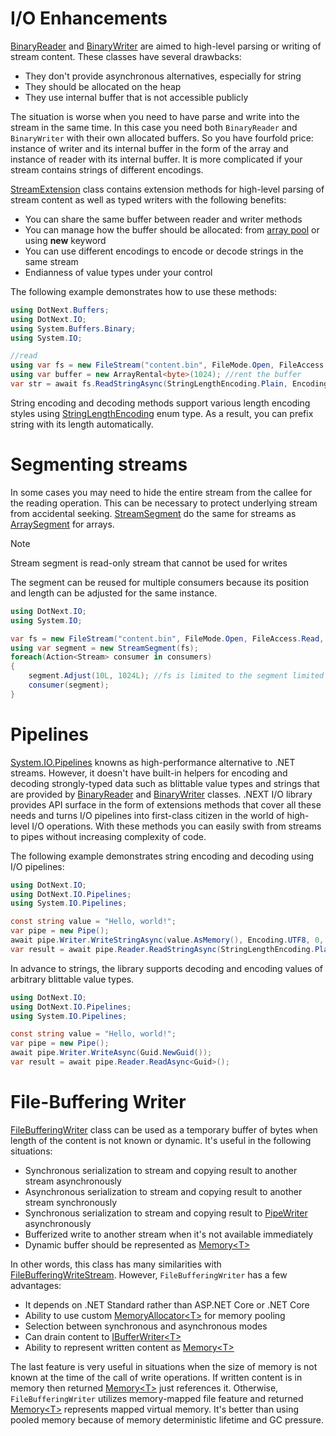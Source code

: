 I/O Enhancements
====
[BinaryReader](https://docs.microsoft.com/en-us/dotnet/api/system.io.binaryreader) and [BinaryWriter](https://docs.microsoft.com/en-us/dotnet/api/system.io.binarywriter) are aimed to high-level parsing or writing of stream content. These classes have several drawbacks:
* They don't provide asynchronous alternatives, especially for string
* They should be allocated on the heap
* They use internal buffer that is not accessible publicly

The situation is worse when you need to have parse and write into the stream in the same time. In this case you need both `BinaryReader` and `BinaryWriter` with their own allocated buffers. So you have fourfold price: instance of writer and its internal buffer in the form of the array and instance of reader with its internal buffer. It is more complicated if your stream contains strings of different encodings.

[StreamExtension](https://sakno.github.io/dotNext/api/DotNext.IO.StreamExtensions.html) class contains extension methods for high-level parsing of stream content as well as typed writers with the following benefits:
* You can share the same buffer between reader and writer methods
* You can manage how the buffer should be allocated: from [array pool](https://docs.microsoft.com/en-us/dotnet/api/system.buffers.arraypool-1) or using **new** keyword
* You can use different encodings to encode or decode strings in the same stream
* Endianness of value types under your control

The following example demonstrates how to use these methods:
```csharp
using DotNext.Buffers;
using DotNext.IO;
using System.Buffers.Binary;
using System.IO;

//read
using var fs = new FileStream("content.bin", FileMode.Open, FileAccess.Read, FileShare.Read);
using var buffer = new ArrayRental<byte>(1024); //rent the buffer
var str = await fs.ReadStringAsync(StringLengthEncoding.Plain, Encoding.UTF8);
```

String encoding and decoding methods support various length encoding styles using [StringLengthEncoding](../../api/DotNext.IO.StringLengthEncoding.yml) enum type. As a result, you can prefix string with its length automatically.

# Segmenting streams
In some cases you may need to hide the entire stream from the callee for the reading operation. This can be necessary to protect underlying stream from accidental seeking. [StreamSegment](https://sakno.github.io/dotNext/api/DotNext.IO.StreamSegment.html) do the same for streams as [ArraySegment](https://docs.microsoft.com/en-us/dotnet/api/system.arraysegment-1) for arrays.

> [!NOTE]
> Stream segment is read-only stream that cannot be used for writes

The segment can be reused for multiple consumers because its position and length can be adjusted for the same instance.

```csharp
using DotNext.IO;
using System.IO;

var fs = new FileStream("content.bin", FileMode.Open, FileAccess.Read, FileShare.Read);
using var segment = new StreamSegment(fs);
foreach(Action<Stream> consumer in consumers)
{
    segment.Adjust(10L, 1024L); //fs is limited to the segment limited by the offset of 10 from the beginning of the stream and length of 1024 bytes
    consumer(segment);
}
```

# Pipelines
[System.IO.Pipelines](https://docs.microsoft.com/en-us/dotnet/api/system.io.pipelines) knowns as high-performance alternative to .NET streams. However, it doesn't have built-in helpers for encoding and decoding strongly-typed data such as blittable value types and strings that are provided by [BinaryReader](https://docs.microsoft.com/en-us/dotnet/api/system.io.binaryreader) and [BinaryWriter](https://docs.microsoft.com/en-us/dotnet/api/system.io.binarywriter) classes. .NEXT I/O library provides API surface in the form of extensions methods that cover all these needs and turns I/O pipelines into first-class citizen in the world of high-level I/O operations. With these methods you can easily swith from streams to pipes without increasing complexity of code.

The following example demonstrates string encoding and decoding using I/O pipelines:
```csharp
using DotNext.IO;
using DotNext.IO.Pipelines;
using System.IO.Pipelines;

const string value = "Hello, world!";
var pipe = new Pipe();
await pipe.Writer.WriteStringAsync(value.AsMemory(), Encoding.UTF8, 0, StringLengthEncoding.Plain);
var result = await pipe.Reader.ReadStringAsync(StringLengthEncoding.Plain, Encoding.UTF8);
```

In advance to strings, the library supports decoding and encoding values of arbitrary blittable value types.
```csharp
using DotNext.IO;
using DotNext.IO.Pipelines;
using System.IO.Pipelines;

const string value = "Hello, world!";
var pipe = new Pipe();
await pipe.Writer.WriteAsync(Guid.NewGuid());
var result = await pipe.Reader.ReadAsync<Guid>();
```

# File-Buffering Writer
[FileBufferingWriter](../../api/DotNext.IO.FileBufferingWriter.yml) class can be used as a temporary buffer of bytes when length of the content is not known or dynamic. It's useful in the following situations:
* Synchronous serialization to stream and copying result to another stream asynchronously
* Asynchronous serialization to stream and copying result to another stream synchronously
* Synchronous serialization to stream and copying result to [PipeWriter](https://docs.microsoft.com/en-us/dotnet/api/system.io.pipelines.pipewriter) asynchronously
* Bufferized write to another stream when it's not available immediately
* Dynamic buffer should be represented as [Memory&lt;T&gt;](https://docs.microsoft.com/en-us/dotnet/api/system.memory-1)

In other words, this class has many similarities with [FileBufferingWriteStream](https://docs.microsoft.com/en-us/dotnet/api/microsoft.aspnetcore.webutilities.filebufferingwritestream). However, `FileBufferingWriter` has a few advantages:
* It depends on .NET Standard rather than ASP.NET Core or .NET Core
* Ability to use custom [MemoryAllocator&lt;T&gt;](../../api/DotNext.Buffers.MemoryAllocator-1.yml) for memory pooling
* Selection between synchronous and asynchronous modes
* Can drain content to [IBufferWriter&lt;T&gt;](https://docs.microsoft.com/en-us/dotnet/api/system.buffers.ibufferwriter-1)
* Ability to represent written content as [Memory&lt;T&gt;](https://docs.microsoft.com/en-us/dotnet/api/system.memory-1)

The last feature is very useful in situations when the size of memory is not known at the time of the call of write operations. If written content is in memory then returned [Memory&lt;T&gt;](https://docs.microsoft.com/en-us/dotnet/api/system.memory-1) just references it. Otherwise, `FileBufferingWriter` utilizes memory-mapped file feature and returned [Memory&lt;T&gt;](https://docs.microsoft.com/en-us/dotnet/api/system.memory-1) represents mapped virtual memory. It's better than using pooled memory because of memory deterministic lifetime and GC pressure.